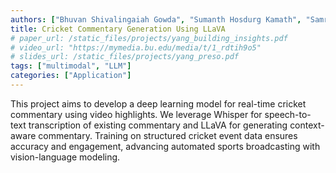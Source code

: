 ```yaml
---
authors: ["Bhuvan Shivalingaiah Gowda", "Sumanth Hosdurg Kamath", "Samritha Aadhi Ravikumar"]
title: Cricket Commentary Generation Using LLaVA
# paper_url: /static_files/projects/yang_building_insights.pdf
# video_url: "https://mymedia.bu.edu/media/t/1_rdtih9o5"
# slides_url: /static_files/projects/yang_preso.pdf
tags: ["multimodal", "LLM"]
categories: ["Application"]
---
```


This project aims to develop a deep learning model for real-time cricket commentary using video highlights. We leverage Whisper for speech-to-text transcription of existing commentary and LLaVA for generating context-aware commentary. Training on structured cricket event data ensures accuracy and engagement, advancing automated sports broadcasting with vision-language modeling.
